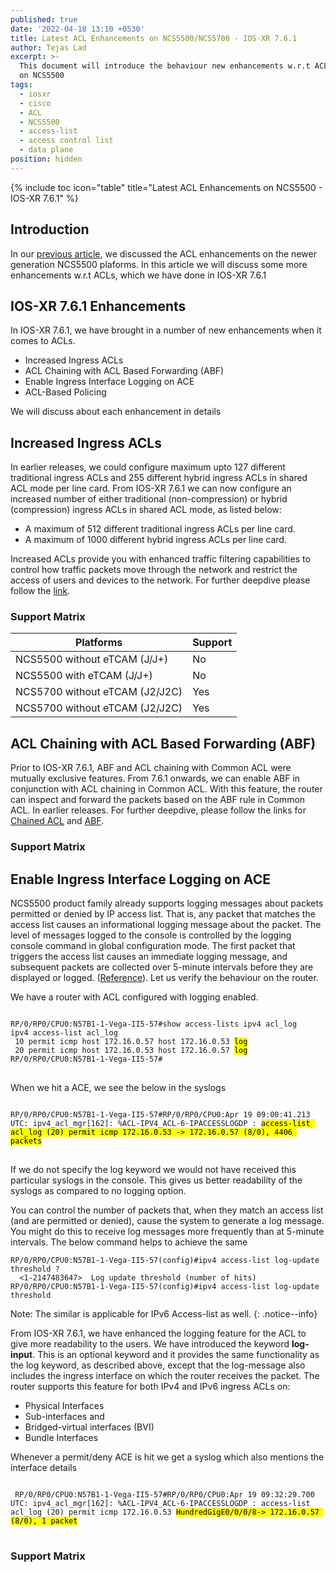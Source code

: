 ```yaml
---
published: true
date: '2022-04-18 13:10 +0530'
title: Latest ACL Enhancements on NCS5500/NCS5700 - IOS-XR 7.6.1
author: Tejas Lad
excerpt: >-
  This document will introduce the behaviour new enhancements w.r.t ACL feature
  on NCS5500
tags:
  - iosxr
  - cisco
  - ACL
  - NCS5500
  - access-list
  - access control list
  - data plane
position: hidden
---
```

{% include toc icon="table" title="Latest ACL Enhancements on NCS5500 - IOS-XR 7.6.1" %} 
## Introduction

In our [previous article](https://xrdocs.io/ncs5500/tutorials/access-list-enhancements-on-ncs5500-j2-based-platforms/), we discussed the ACL enhancements on the newer generation NCS5500 plaforms. In this article we will discuss some more enhancements w.r.t ACLs, which we have done in IOS-XR 7.6.1

## IOS-XR 7.6.1 Enhancements

In IOS-XR 7.6.1, we have brought in a number of new enhancements when it comes to ACLs. 
 - Increased Ingress ACLs
 - ACL Chaining with ACL Based Forwarding (ABF)
 - Enable Ingress Interface Logging on ACE
 - ACL-Based Policing

We will discuss about each enhancement in details

## Increased Ingress ACLs


In earlier releases, we could configure maximum upto 127 different traditional ingress ACLs and 255 different hybrid ingress ACLs in shared ACL mode per line card. From IOS-XR 7.6.1 we can now configure an increased number of either traditional (non-compression) or hybrid (compression) ingress ACLs in shared ACL mode, as listed below:

 - A maximum of 512 different traditional ingress ACLs per line card.
 - A maximum of 1000 different hybrid ingress ACLs per line card.

Increased ACLs provide you with enhanced traffic filtering capabilities to control how traffic packets move through the network and restrict the access of users and devices to the network. For further deepdive please follow the [link](https://www.cisco.com/c/en/us/td/docs/iosxr/ncs5500/ip-addresses/76x/b-ip-addresses-cg-ncs5500-76x/m-implementing-access-lists-prefix-lists-ncs5500.html#id_63255). 

### Support Matrix 

| Platforms                      | Support |
|--------------------------------|---------|
| NCS5500 without eTCAM (J/J+)   | No      |
| NCS5500 with eTCAM (J/J+)      | No      |
| NCS5700 without eTCAM (J2/J2C) | Yes     |
| NCS5700 without eTCAM (J2/J2C) | Yes     |

## ACL Chaining with ACL Based Forwarding (ABF)

Prior to IOS-XR 7.6.1, ABF and ACL chaining with Common ACL were mutually exclusive features. From 7.6.1 onwards, we can enable ABF in conjunction with ACL chaining in Common ACL. With this feature, the router can inspect and forward the packets based on the ABF rule in Common ACL. In earlier releases. For further deepdive, please follow the links for [Chained ACL](https://xrdocs.io/ncs5500/tutorials/chained-acl-for-ncs55xx-and-ncs5xx/) and [ABF](https://xrdocs.io/ncs5500/tutorials/acl-based-forwarding-and-object-tracking-for-ncs5xx-and-ncs55xx/).

### Support Matrix



## Enable Ingress Interface Logging on ACE

NCS5500 product family already supports logging messages about packets permitted or denied by IP access list. That is, any packet that matches the access list causes an informational logging message about the packet. The level of messages logged to the console is controlled by the logging console command in global configuration mode. The first packet that triggers the access list causes an immediate logging message, and subsequent packets are collected over 5-minute intervals before they are displayed or logged. ([Reference](https://www.cisco.com/c/en/us/td/docs/iosxr/ncs5500/ip-addresses/76x/b-ip-addresses-cg-ncs5500-76x/m-implementing-access-lists-prefix-lists-ncs5500.html#con_1063757)). Let us verify the behaviour on the router.

We have a router with ACL configured with logging enabled.

<div class="highlighter-rouge">
<pre class="highlight">
<code>
RP/0/RP0/CPU0:N57B1-1-Vega-II5-57#show access-lists ipv4 acl_log 
ipv4 access-list acl_log
 10 permit icmp host 172.16.0.57 host 172.16.0.53 <mark>log</mark>
 20 permit icmp host 172.16.0.53 host 172.16.0.57 <mark>log</mark>
RP/0/RP0/CPU0:N57B1-1-Vega-II5-57#
</code>
</pre>
</div>

When we hit a ACE, we see the below in the syslogs 

<div class="highlighter-rouge">
<pre class="highlight">
<code>
RP/0/RP0/CPU0:N57B1-1-Vega-II5-57#RP/0/RP0/CPU0:Apr 19 09:00:41.213 UTC: ipv4_acl_mgr[162]: %ACL-IPV4_ACL-6-IPACCESSLOGDP : <mark>access-list acl_log (20) permit icmp 172.16.0.53 -> 172.16.0.57 (8/0), 4406 packets</mark> 
</code>
</pre>
</div>

If we do not specify the log keyword we would not have received this particular syslogs in the console. This gives us better readability of the syslogs as compared to no logging option.

You can control the number of packets that, when they match an access list (and are permitted or denied), cause the system to generate a log message. You might do this to receive log messages more frequently than at 5-minute intervals. The below command helps to achieve the same

```
RP/0/RP0/CPU0:N57B1-1-Vega-II5-57(config)#ipv4 access-list log-update threshold ?
  <1-2147483647>  Log update threshold (number of hits)
RP/0/RP0/CPU0:N57B1-1-Vega-II5-57(config)#ipv4 access-list log-update threshold
```

Note: The similar is applicable for IPv6 Access-list as well.
{: .notice--info}

From IOS-XR 7.6.1, we have enhanced the logging feature for the ACL to give more readability to the users. We have introduced the keyword **log-input**. This is an optional keyword and it provides the same functionality as the log keyword, as described above, except that the log-message also includes the ingress interface on which the router receives the packet. The router supports this feature for both IPv4 and IPv6 ingress ACLs on:
 - Physical Interfaces
 - Sub-interfaces and 
 - Bridged-virtual interfaces (BVI)
 - Bundle Interfaces
 
 Whenever a permit/deny ACE is hit we get a syslog which also mentions the interface details 
 
<div class="highlighter-rouge">
<pre class="highlight">
<code>
 RP/0/RP0/CPU0:N57B1-1-Vega-II5-57#RP/0/RP0/CPU0:Apr 19 09:32:29.700 UTC: ipv4_acl_mgr[162]: %ACL-IPV4_ACL-6-IPACCESSLOGDP : access-list acl_log (20) permit icmp 172.16.0.53 <mark>HundredGigE0/0/0/8-> 172.16.0.57 (8/0), 1 packet</mark> 
</code>
</pre>
</div>

### Support Matrix
